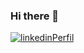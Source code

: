 ### Hi there 👋

<p>
    <a href="https://www.linkedin.com/in/lucas-mires10/">
        <img src="[https://icons8.com/icon/13930/linkedin](https://upload.wikimedia.org/wikipedia/commons/thumb/2/2f/Google_2015_logo.svg/800px-Google_2015_logo.svg.png)https://upload.wikimedia.org/wikipedia/commons/thumb/2/2f/Google_2015_logo.svg/800px-Google_2015_logo.svg.png" alt="linkedinPerfil">
    </a>
</p>
